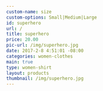 ```yaml
---
custom-name: size
custom-options: Small|Medium|Large
id: superhero
url: /
title: superhero
price: 20.00
pic-url: /img/superhero.jpg
date: 2017-2-8 4:51:01 -08:00
categories: women-clothes
main: true
type: women-shirt
layout: products
thumbnail: /img/superhero.jpg
---
```

